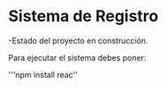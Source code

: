 <h1>Sistema de Registro</h1>
-Estado del proyecto en construcción.

Para ejecutar el sistema debes poner:

'''npm install reac''
